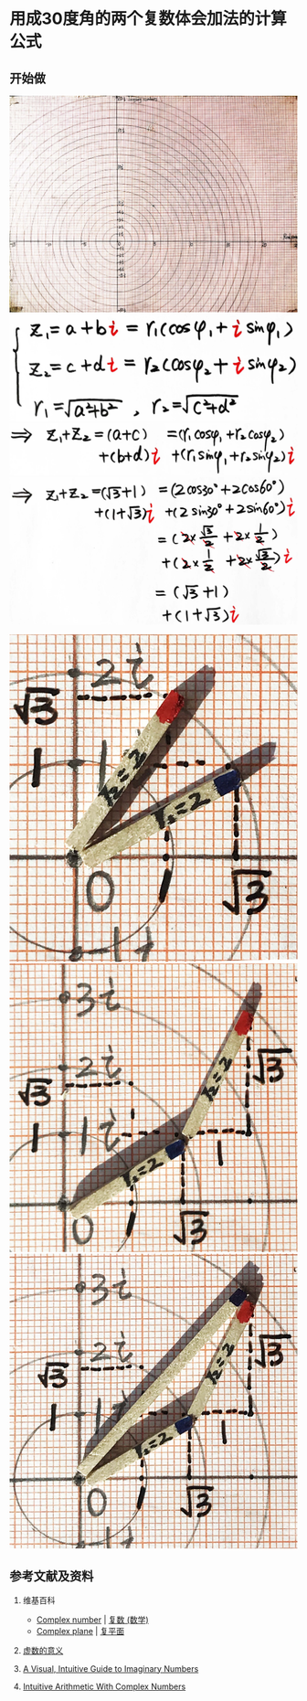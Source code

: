 # 用成30度角的两个复数体会加法的计算公式

## 开始做

![](/images/复数分析/加减乘除的运算规律/用成30度角的两个复数体会加法的计算公式/1a0.jpg)
![](/images/复数分析/加减乘除的运算规律/用成30度角的两个复数体会加法的计算公式/1a1.jpg)
![](/images/复数分析/加减乘除的运算规律/用成30度角的两个复数体会加法的计算公式/1a2.jpg)
![](/images/复数分析/加减乘除的运算规律/用成30度角的两个复数体会加法的计算公式/1a3.jpg)

![](/images/复数分析/加减乘除的运算规律/用成30度角的两个复数体会加法的计算公式/2a1.jpg)
![](/images/复数分析/加减乘除的运算规律/用成30度角的两个复数体会加法的计算公式/2a2.jpg)
![](/images/复数分析/加减乘除的运算规律/用成30度角的两个复数体会加法的计算公式/2a3.jpg)

## 参考文献及资料

1. 维基百科
	- [Complex number](https://en.wikipedia.org/wiki/Complex_number) | [复数 (数学)](https://zh.wikipedia.org/wiki/%E5%A4%8D%E6%95%B0_(%E6%95%B0%E5%AD%A6)) 
	- [Complex plane](https://en.wikipedia.org/wiki/Complex_plane) | [复平面](https://zh.wikipedia.org/wiki/%E5%A4%8D%E5%B9%B3%E9%9D%A2) 

2. [虚数的意义](https://ruanyifeng.com/blog/2012/09/imaginary_number.html)
3. [A Visual, Intuitive Guide to Imaginary Numbers](https://betterexplained.com/articles/a-visual-intuitive-guide-to-imaginary-numbers/)
4. [Intuitive Arithmetic With Complex Numbers](https://betterexplained.com/articles/intuitive-arithmetic-with-complex-numbers/)